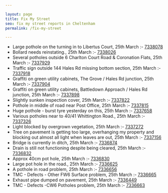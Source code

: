 ```yaml
---

layout: page
title: Fix My Street
seo: fix my street reports in Cheltenham
permalink: /fix-my-street

---
```


<!-- fix_marker starts -->

- Large pothole on the turning in to Libertus Court, 25th March :- [7338078](https://www.fixmystreet.com/report/7338078)
- Bollard needs reinstating., 25th March :- [7338026](https://www.fixmystreet.com/report/7338026)
- Several potholes outside 6 Charlton Court Road & Coronation Flats, 25th March :- [7337929](https://www.fixmystreet.com/report/7337929)
- Traffic sign outside 144 Hales Rd missing bottom section, 25th March :- [7337918](https://www.fixmystreet.com/report/7337918)
- Graffiti on green utility cabinets, The Grove / Hales Rd junction, 25th March :- [7337904](https://www.fixmystreet.com/report/7337904)
- Graffiti on green utility cabinets, Battledown Approach / Hales Rd junction, 25th March :- [7337898](https://www.fixmystreet.com/report/7337898)
- Slightly sunken inspection cover, 25th March :- [7337822](https://www.fixmystreet.com/report/7337822)
- Pothole in middle of road near Post Office, 25th March :- [7337815](https://www.fixmystreet.com/report/7337815)
- Huge pothole - burst tyre yesterday on this, 25th March :- [7337658](https://www.fixmystreet.com/report/7337658)
- Various potholes near to 40/41 Whittington Road., 25th March :- [7337326](https://www.fixmystreet.com/report/7337326)
- Light blocked by overgrown vegetation, 25th March :- [7337272](https://www.fixmystreet.com/report/7337272)
- Tree on pavement is getting too large, overhanging my property and blocking out almost all light when leaves are out, 25th March :- [7337156](https://www.fixmystreet.com/report/7337156)
- Bridge is currently in ditch, 25th March :- [7336874](https://www.fixmystreet.com/report/7336874)
- Drain is still not functioning despite being cleared, 25th March :- [7336832](https://www.fixmystreet.com/report/7336832)
- Approx 40cm pot hole, 25th March :- [7336830](https://www.fixmystreet.com/report/7336830)
- Large pot hole in the road., 25th March :- [7336625](https://www.fixmystreet.com/report/7336625)
- A pothole in road problem, 25th March :- [7336656](https://www.fixmystreet.com/report/7336656)
- TMC - Defects - Other FW6  Surface problem, 25th March :- [7336665](https://www.fixmystreet.com/report/7336665)
- Exhaust pipe dumped on pavement, 25th March :- [7336449](https://www.fixmystreet.com/report/7336449)
- TMC - Defects -CW6 Potholes  problem, 25th March :- [7336663](https://www.fixmystreet.com/report/7336663)

<!-- fix_marker ends -->